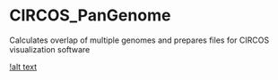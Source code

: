 CIRCOS_PanGenome
================

Calculates overlap of multiple genomes and prepares files for CIRCOS visualization software

[!alt text](https://cloud.githubusercontent.com/assets/6932679/6820523/269c4792-d2e1-11e4-8825-e4e1a1da6cd0.png)
